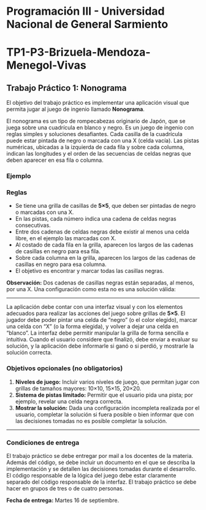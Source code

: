 # Programación III - Universidad Nacional de General Sarmiento
# TP1-P3-Brizuela-Mendoza-Menegol-Vivas

## Trabajo Práctico 1: Nonograma

El objetivo del trabajo práctico es implementar una aplicación visual que permita jugar al juego de ingenio llamado **Nonograma**.

El nonograma es un tipo de rompecabezas originario de Japón, que se juega sobre una cuadrícula en blanco y negro. Es un juego de ingenio con reglas simples y soluciones desafiantes. Cada casilla de la cuadrícula puede estar pintada de negro o marcada con una X (celda vacía). Las pistas numéricas, ubicadas a la izquierda de cada fila y sobre cada columna, indican las longitudes y el orden de las secuencias de celdas negras que deben aparecer en esa fila o columna.

### Ejemplo

<!-- Agregar imagen -->

### Reglas

- Se tiene una grilla de casillas de **5×5**, que deben ser pintadas de negro o marcadas con una X.
- En las pistas, cada número indica una cadena de celdas negras consecutivas.
- Entre dos cadenas de celdas negras debe existir al menos una celda libre, en el ejemplo las marcadas con X.
- Al costado de cada fila en la grilla, aparecen los largos de las cadenas de casillas en negro para esa fila.
- Sobre cada columna en la grilla, aparecen los largos de las cadenas de casillas en negro para esa columna.
- El objetivo es encontrar y marcar todas las casillas negras.

**Observación:** Dos cadenas de casillas negras están separadas, al menos, por una X. Una configuración como esta no es una solución válida:

<!-- Agregar imagen -->

---

La aplicación debe contar con una interfaz visual y con los elementos adecuados para realizar las acciones del juego sobre grillas de **5×5**. El jugador debe poder pintar una celda de “negro” (o el color elegido), marcar una celda con “X” (o la forma elegida), y volver a dejar una celda en “blanco”. La interfaz debe permitir manipular la grilla de forma sencilla e intuitiva. Cuando el usuario considere que finalizó, debe enviar a evaluar su solución, y la aplicación debe informarle si ganó o si perdió, y mostrarle la solución correcta.

### Objetivos opcionales (no obligatorios)

1. **Niveles de juego:** Incluir varios niveles de juego, que permitan jugar con grillas de tamaños mayores: 10×10, 15×15, 20×20.
2. **Sistema de pistas limitado:** Permitir que el usuario pida una pista; por ejemplo, revelar una celda negra correcta.
3. **Mostrar la solución:** Dada una configuración incompleta realizada por el usuario, completar la solución si fuera posible o bien informar que con las decisiones tomadas no es posible completar la solución.

---

### Condiciones de entrega

El trabajo práctico se debe entregar por mail a los docentes de la materia. Además del código, se debe incluir un documento en el que se describa la implementación y se detallen las decisiones tomadas durante el desarrollo. El código responsable de la lógica del juego debe estar claramente separado del código responsable de la interfaz. El trabajo práctico se debe hacer en grupos de tres o de cuatro personas.

**Fecha de entrega:** Martes 16 de septiembre.